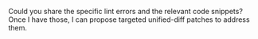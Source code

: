 Could you share the specific lint errors and the relevant code snippets? Once I have those, I can propose targeted unified-diff patches to address them.
